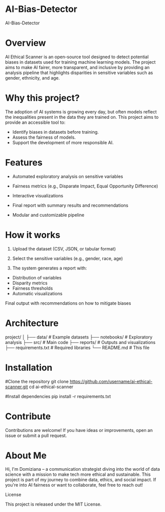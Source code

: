 # AI-Bias-Detector
AI-Bias-Detector

# Overview

AI Ethical Scanner is an open-source tool designed to detect potential biases in datasets used for training machine learning models. The project aims to make AI fairer, more transparent, and inclusive by providing an analysis pipeline that highlights disparities in sensitive variables such as gender, ethnicity, and age.

# Why this project?

The adoption of AI systems is growing every day, but often models reflect the inequalities present in the data they are trained on. This project aims to provide an accessible tool to:

- Identify biases in datasets before training.
- Assess the fairness of models.
- Support the development of more responsible AI.

# Features

- Automated exploratory analysis on sensitive variables

- Fairness metrics (e.g., Disparate Impact, Equal Opportunity Difference)

- Interactive visualizations

- Final report with summary results and recommendations

- Modular and customizable pipeline

# How it works

1. Upload the dataset (CSV, JSON, or tabular format)

2. Select the sensitive variables (e.g., gender, race, age)

3. The system generates a report with:

- Distribution of variables
- Disparity metrics
- Fairness thresholds
- Automatic visualizations

Final output with recommendations on how to mitigate biases

# Architecture

project/
│
├── data/               # Example datasets
├── notebooks/          # Exploratory analysis
├── src/                # Main code
├── reports/            # Outputs and visualizations
├── requirements.txt    # Required libraries
└── README.md           # This file

# Installation

#Clone the repository
git clone https://github.com/username/ai-ethical-scanner.git
cd ai-ethical-scanner

#Install dependencies
pip install -r requirements.txt



# Contribute

Contributions are welcome! If you have ideas or improvements, open an issue or submit a pull request.

# About Me

Hi, I'm Domiziana – a communication strategist diving into the world of data science with a mission to make tech more ethical and sustainable. This project is part of my journey to combine data, ethics, and social impact. If you're into AI fairness or want to collaborate, feel free to reach out!

License

This project is released under the MIT License.
